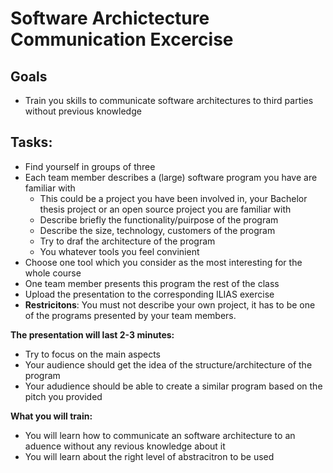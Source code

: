# Software Archictecture Communication Excercise 

## Goals
* Train you skills to communicate software architectures to third parties without previous knowledge 

## Tasks:
* Find yourself in groups of three 
* Each team member describes a (large) software program you have are familiar with 
    * This could be a project you have been involved in, your Bachelor thesis project or an open source project you are familiar with
    * Describe briefly the functionality/puirpose of the program 
    * Describe the size, technology, customers of the program 
    * Try to draf the architecture of the program
    * You whatever tools you feel convinient 
* Choose one tool which you consider as the most interesting for the whole course 
* One team member presents this program the rest of the class
* Upload the presentation to the corresponding ILIAS exercise
* **Restricitons**: You must not describe your own project, it has to be one of the programs presented by your team members. 

**The presentation will last 2-3 minutes:** 
* Try to focus on the main aspects 
* Your audience should get the idea of the structure/architecture of the program 
* Your adudience should be able to create a similar program based on the pitch you provided

**What you will train:** 
* You will learn how to communicate an software architecture to an aduence without any revious knowledge about it 
* You will learn about the right level of abstracitron to be used 
